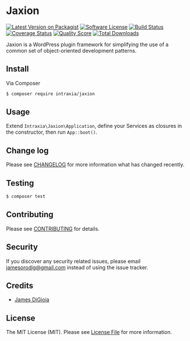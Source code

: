 # Jaxion

[![Latest Version on Packagist][ico-version]][link-packagist]
[![Software License][ico-license]](LICENSE.md)
[![Build Status][ico-travis]][link-travis]
[![Coverage Status][ico-scrutinizer]][link-scrutinizer]
[![Quality Score][ico-code-quality]][link-code-quality]
[![Total Downloads][ico-downloads]][link-downloads]

Jaxion is a WordPress plugin framework for simplifying the use of a common set of object-oriented development patterns. 

## Install

Via Composer

``` bash
$ composer require intraxia/jaxion
```

## Usage

Extend `Intraxia\Jaxion\Application`, define your Services as closures in the constructor, then run `App::boot()`.

## Change log

Please see [CHANGELOG](CHANGELOG.md) for more information what has changed recently.

## Testing

``` bash
$ composer test
```

## Contributing

Please see [CONTRIBUTING](CONTRIBUTING.md) for details.

## Security

If you discover any security related issues, please email jamesorodig@gmail.com instead of using the issue tracker.

## Credits

- [James DiGioia][link-author]

## License

The MIT License (MIT). Please see [License File](LICENSE.md) for more information.

[ico-version]: https://img.shields.io/packagist/v/intraxia/jaxion.svg?style=flat-square
[ico-license]: https://img.shields.io/badge/license-MIT-brightgreen.svg?style=flat-square
[ico-travis]: https://img.shields.io/travis/intraxia/jaxion/master.svg?style=flat-square
[ico-scrutinizer]: https://img.shields.io/scrutinizer/coverage/g/intraxia/jaxion.svg?style=flat-square
[ico-code-quality]: https://img.shields.io/scrutinizer/g/intraxia/jaxion.svg?style=flat-square
[ico-downloads]: https://img.shields.io/packagist/dt/intraxia/jaxion.svg?style=flat-square

[link-packagist]: https://packagist.org/packages/intraxia/jaxion
[link-travis]: https://travis-ci.org/intraxia/jaxion
[link-scrutinizer]: https://scrutinizer-ci.com/g/intraxia/jaxion/code-structure
[link-code-quality]: https://scrutinizer-ci.com/g/intraxia/jaxion
[link-downloads]: https://packagist.org/packages/intraxia/jaxion
[link-author]: https://github.com/mAAdhaTTah
